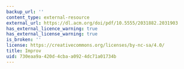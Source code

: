 ```yaml
---
backup_url: ''
content_type: external-resource
external_url: https://dl.acm.org/doi/pdf/10.5555/2031882.2031903
has_external_licence_warning: true
has_external_license_warning: true
is_broken: ''
license: https://creativecommons.org/licenses/by-nc-sa/4.0/
title: Improv
uid: 730eaa9a-420d-4cba-a092-4dc71a01734b
---
```

